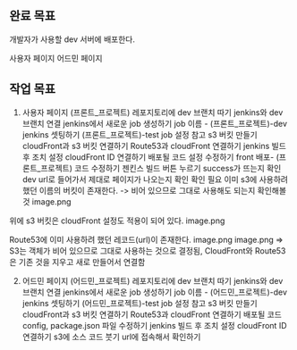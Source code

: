 ## 완료 목표
개발자가 사용할 dev 서버에 배포한다.

사용자 페이지 
어드민 페이지 

## 작업 목표
1. 사용자 페이지
(프론트_프로젝트) 레포지토리에 dev 브랜치 따기
jenkins와 dev 브랜치 연결
jenkins에서 새로운 job 생성하기
job 이름 - (프론트_프로젝트)-dev
jenkins 셋팅하기
   (프론트_프로젝트)-test job 설정 참고
s3 버킷 만들기
cloudFront과 s3 버킷 연결하기
Route53과 cloudFront 연결하기
jenkins 빌드 후 조치 설정
cloudFront ID 연결하기
배포될 코드 설정 수정하기 
front 배포- (프론트_프로젝트) 코드 수정하기
젠킨스 빌드 버튼 누르기
success가 뜨는지 확인
dev url로 들어가서 제대로 페이지가 나오는지 확인
확인 필요
이미 s3에 사용하려 했던 이름의 버킷이 존재한다. 
-> 비어 있으므로 그대로 사용해도 되는지 확인해볼 것
image.png

위에 s3 버킷은 cloudFront 설정도 적용이 되어 있다.
image.png

Route53에 이미 사용하려 했던 레코드(url)이 존재한다.
image.png
image.png
=> S3는 객체가 비어 있으므로 그대로 사용하는 것으로 결정됨, CloudFront와 Route53은 기존 것을 지우고 새로 만들어서 연결함


2. 어드민 페이지
   (어드민_프로젝트) 레포지토리에 dev 브랜치 따기
jenkins와 dev 브랜치 연결
jenkins에서 새로운 job 생성하기
job 이름 - (어드민_프로젝트)-dev
jenkins 셋팅하기
   (어드민_프로젝트)-test job 설정 참고
s3 버킷 만들기
cloudFront과 s3 버킷 연결하기
Route53과 cloudFront 연결하기
배포될 코드 config, package.json 파일 수정하기
jenkins 빌드 후 조치 설정
cloudFront ID 연결하기
s3에 소스 코드 붓기
url에 접속해서 확인하기

